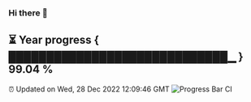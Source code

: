 ### Hi there 👋
⏳ Year progress { █████████████████████████████▁ } 99.04 %
---
⏰ Updated on Wed, 28 Dec 2022 12:09:46 GMT
![Progress Bar CI](https://github.com/Moyi321/Moyi321/workflows/Progress%20Bar%20CI/badge.svg)
